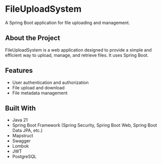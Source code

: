 # FileUploadSystem

A Spring Boot application for file uploading and management.

## About the Project

FileUploadSystem is a web application designed to provide a simple and efficient way to upload, manage, and retrieve files. It uses Spring Boot.

## Features

- User authentication and authorization
- File upload and download
- File metadata management

## Built With

- Java 21
- Spring Boot Framework (Spring Security, Spring Boot Web, Spring Boot Data JPA, etc.)
- Mapstruct
- Swagger
- Lombok
- JWT
- PostgreSQL



